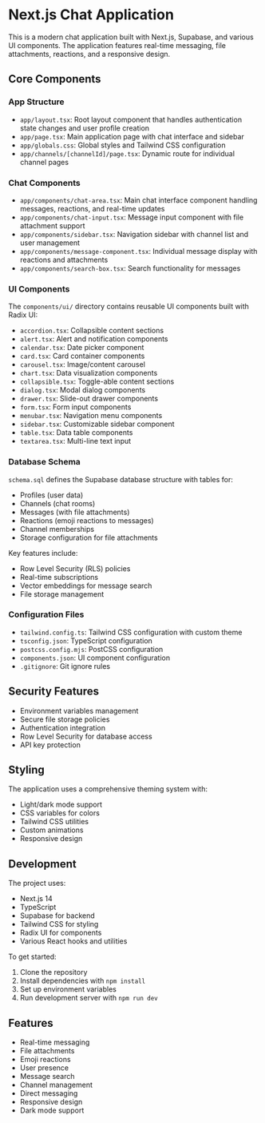 # Next.js Chat Application

This is a modern chat application built with Next.js, Supabase, and various UI components. The application features real-time messaging, file attachments, reactions, and a responsive design.

## Core Components

### App Structure

- `app/layout.tsx`: Root layout component that handles authentication state changes and user profile creation
- `app/page.tsx`: Main application page with chat interface and sidebar
- `app/globals.css`: Global styles and Tailwind CSS configuration
- `app/channels/[channelId]/page.tsx`: Dynamic route for individual channel pages

### Chat Components

- `app/components/chat-area.tsx`: Main chat interface component handling messages, reactions, and real-time updates
- `app/components/chat-input.tsx`: Message input component with file attachment support
- `app/components/sidebar.tsx`: Navigation sidebar with channel list and user management
- `app/components/message-component.tsx`: Individual message display with reactions and attachments
- `app/components/search-box.tsx`: Search functionality for messages

### UI Components

The `components/ui/` directory contains reusable UI components built with Radix UI:

- `accordion.tsx`: Collapsible content sections
- `alert.tsx`: Alert and notification components
- `calendar.tsx`: Date picker component
- `card.tsx`: Card container components
- `carousel.tsx`: Image/content carousel
- `chart.tsx`: Data visualization components
- `collapsible.tsx`: Toggle-able content sections
- `dialog.tsx`: Modal dialog components
- `drawer.tsx`: Slide-out drawer components
- `form.tsx`: Form input components
- `menubar.tsx`: Navigation menu components
- `sidebar.tsx`: Customizable sidebar component
- `table.tsx`: Data table components
- `textarea.tsx`: Multi-line text input

### Database Schema

`schema.sql` defines the Supabase database structure with tables for:
- Profiles (user data)
- Channels (chat rooms)
- Messages (with file attachments)
- Reactions (emoji reactions to messages)
- Channel memberships
- Storage configuration for file attachments

Key features include:
- Row Level Security (RLS) policies
- Real-time subscriptions
- Vector embeddings for message search
- File storage management

### Configuration Files

- `tailwind.config.ts`: Tailwind CSS configuration with custom theme
- `tsconfig.json`: TypeScript configuration
- `postcss.config.mjs`: PostCSS configuration
- `components.json`: UI component configuration
- `.gitignore`: Git ignore rules

## Security Features

- Environment variables management
- Secure file storage policies
- Authentication integration
- Row Level Security for database access
- API key protection

## Styling

The application uses a comprehensive theming system with:
- Light/dark mode support
- CSS variables for colors
- Tailwind CSS utilities
- Custom animations
- Responsive design

## Development

The project uses:
- Next.js 14
- TypeScript
- Supabase for backend
- Tailwind CSS for styling
- Radix UI for components
- Various React hooks and utilities

To get started:
1. Clone the repository
2. Install dependencies with `npm install`
3. Set up environment variables
4. Run development server with `npm run dev`

## Features

- Real-time messaging
- File attachments
- Emoji reactions
- User presence
- Message search
- Channel management
- Direct messaging
- Responsive design
- Dark mode support

